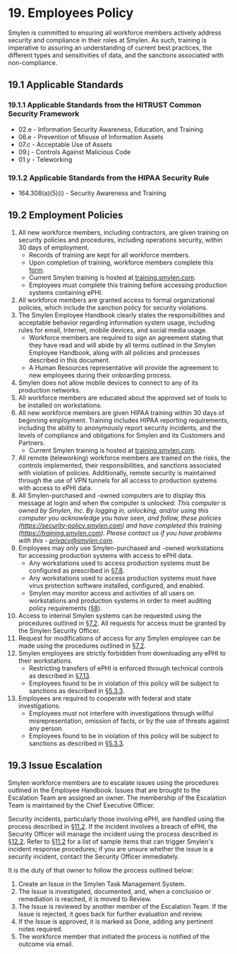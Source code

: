 # 19. Employees Policy

Smylen is committed to ensuring all workforce members actively address security and compliance in their roles at Smylen. As such, training is imperative to assuring an understanding of current best practices, the different types and sensitivities of data, and the sanctions associated with non-compliance.

## 19.1 Applicable Standards

### 19.1.1 Applicable Standards from the HITRUST Common Security Framework

* 02.e - Information Security Awareness, Education, and Training
* 06.e - Prevention of Misuse of Information Assets
* 07.c - Acceptable Use of Assets
* 09.j - Controls Against Malicious Code
* 01.y - Teleworking

### 19.1.2 Applicable Standards from the HIPAA Security Rule

* 164.308(a)(5)(i) - Security Awareness and Training

## 19.2 Employment Policies

1. All new workforce members, including contractors, are given training on security policies and procedures, including operations security, within 30 days of employment.
   * Records of training are kept for all workforce members.
   * Upon completion of training, workforce members complete this [form](https://docs.google.com/a/catalyze.io/forms/d/1bmEK3TidACj6ForBqGMaINPjIckv9ht28rtkGEQsBGs/viewform?usp=send_form).
   * Current Smylen training is hosted at [training.smylen.com](https://training.smylen.com/).
   * Employees must complete this training before accessing production systems containing ePHI.
2. All workforce members are granted access to formal organizational policies, which include the sanction policy for security violations.
3. The Smylen Employee Handbook clearly states the responsibilities and acceptable behavior regarding information system usage, including rules for email, Internet, mobile devices, and social media usage.
   * Workforce members are required to sign an agreement stating that they have read and will abide by all terms outlined in the Smylen Employee Handbook, along with all policies and processes described in this document.
   * A Human Resources representative will provide the agreement to new employees during their onboarding process.
4. Smylen does not allow mobile devices to connect to any of its production networks.
5. All workforce members are educated about the approved set of tools to be installed on workstations.
6. All new workforce members are given HIPAA training within 30 days of beginning employment. Training includes HIPAA reporting requirements, including the ability to anonymously report security incidents, and the levels of compliance and obligations for Smylen and its Customers and Partners.
   * Current Smylen training is hosted at [training.smylen.com](https://training.smylen.com/).
7. All remote (teleworking) workforce members are trained on the risks, the controls implemented, their responsibilities, and sanctions associated with violation of policies. Additionally, remote security is maintained through the use of VPN tunnels for all access to production systems with access to ePHI data.
8. All Smylen-purchased and -owned computers are to display this message at login and when the computer is unlocked: *This computer is owned by Smylen, Inc. By logging in, unlocking, and/or using this computer you acknowledge you have seen, and follow, these policies (https://security-policy.smylen.com) and have completed this training (https://training.smylen.com). Please contact us if you have problems with this - privacy@smylen.com*.
9. Employees may only use Smylen-purchased and -owned workstations for accessing production systems with access to ePHI data.
   * Any workstations used to access production systems must be configured as prescribed in [§7.8](#7.8-employee-workstation-use).
   * Any workstations used to access production systems must have virus protection software installed, configured, and enabled.
   * Smylen may monitor access and activities of all users on workstations and production systems in order to meet auditing policy requirements ([§8](#8.-auditing-policy)).
10. Access to internal Smylen systems can be requested using the procedures outlined in [§7.2](#7.2-access-establishment-and-modification). All requests for access must be granted by the Smylen Security Officer.
11. Request for modifications of access for any Smylen employee can be made using the procedures outlined in [§7.2](#7.2-access-establishment-and-modification).
12. Smylen employees are strictly forbidden from downloading any ePHI to their workstations.
    * Restricting transfers of ePHI is enforced through technical controls as described in [§7.13](#7.13-access-to-ephi).
    * Employees found to be in violation of this policy will be subject to sanctions as described in [§5.3.3](#5.3-security-officer).
13. Employees are required to cooperate with federal and state investigations.
    * Employees must not interfere with investigations through willful misrepresentation, omission of facts, or by the use of threats against any person.
    * Employees found to be in violation of this policy will be subject to sanctions as described in [§5.3.3](#5.3-security-officer).

## 19.3 Issue Escalation

Smylen workforce members are to escalate issues using the procedures outlined in the Employee Handbook. Issues that are brought to the Escalation Team are assigned an owner. The membership of the Escalation Team is maintained by the Chief Executive Officer.

Security incidents, particularly those involving ePHI, are handled using the process described in [§11.2](#11.2-incident-management-policies). If the incident involves a breach of ePHI, the Security Officer will manage the incident using the process described in [§12.2](#12.2-smylen-breach-policy). Refer to [§11.2](#11.2-incident-management-policies) for a list of sample items that can trigger Smylen's incident response procedures; if you are unsure whether the issue is a security incident, contact the Security Officer immediately.

It is the duty of that owner to follow the process outlined below:

1. Create an Issue in the Smylen Task Management System.
2. The Issue is investigated, documented, and, when a conclusion or remediation is reached, it is moved to Review.
3. The Issue is reviewed by another member of the Escalation Team. If the Issue is rejected, it goes back for further evaluation and review.
4. If the Issue is approved, it is marked as Done, adding any pertinent notes required.
5. The workforce member that initiated the process is notified of the outcome via email.
